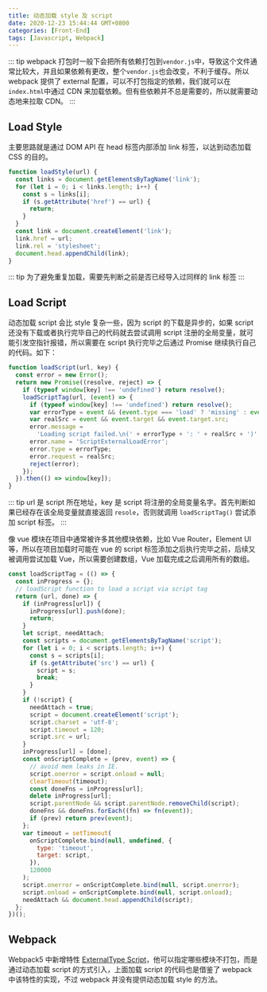 ```yaml
---
title: 动态加载 style 及 script
date: 2020-12-23 15:44:44 GMT+0800
categories: [Front-End]
tags: [Javascript, Webpack]
---
```


::: tip
webpack 打包时一般下会把所有依赖打包到`vendor.js`中，导致这个文件通常比较大，并且如果依赖有更改，整个`vendor.js`也会改变，不利于缓存。所以 webpack 提供了 external 配置，可以不打包指定的依赖，我们就可以在`index.html`中通过 CDN 来加载依赖。但有些依赖并不总是需要的，所以就需要动态地来拉取 CDN。
:::

<!-- more -->

## Load Style

主要思路就是通过 DOM API 在 head 标签内部添加 link 标签，以达到动态加载 CSS 的目的。

```js
function loadStyle(url) {
  const links = document.getElementsByTagName('link');
  for (let i = 0; i < links.length; i++) {
    const s = links[i];
    if (s.getAttribute('href') == url) {
      return;
    }
  }
  const link = document.createElement('link');
  link.href = url;
  link.rel = 'stylesheet';
  document.head.appendChild(link);
}
```

::: tip
为了避免重复加载，需要先判断之前是否已经导入过同样的 link 标签
:::

## Load Script

动态加载 script 会比 style 复杂一些，因为 script 的下载是异步的，如果 script 还没有下载或者执行完毕自己的代码就去尝试调用 script 注册的全局变量，就可能引发空指针报错，所以需要在 script 执行完毕之后通过 Promise 继续执行自己的代码。如下：

```js
function loadScript(url, key) {
  const error = new Error();
  return new Promise((resolve, reject) => {
    if (typeof window[key] !== 'undefined') return resolve();
    loadScriptTag(url, (event) => {
      if (typeof window[key] !== 'undefined') return resolve();
      var errorType = event && (event.type === 'load' ? 'missing' : event.type);
      var realSrc = event && event.target && event.target.src;
      error.message =
        'Loading script failed.\n(' + errorType + ': ' + realSrc + ')';
      error.name = 'ScriptExternalLoadError';
      error.type = errorType;
      error.request = realSrc;
      reject(error);
    });
  }).then(() => window[key]);
}
```

::: tip
url 是 script 所在地址，key 是 script 将注册的全局变量名字。首先判断如果已经存在该全局变量就直接返回 `resole`，否则就调用 `loadScriptTag()` 尝试添加 script 标签。
:::

像 vue 模块在项目中通常被许多其他模块依赖，比如 Vue Router，Element UI 等，所以在项目加载时可能在 vue 的 script 标签添加之后执行完毕之前，后续又被调用尝试加载 Vue，所以需要创建数组，Vue 加载完成之后调用所有的数组。

```js
const loadScriptTag = (() => {
  const inProgress = {};
  // loadScript function to load a script via script tag
  return (url, done) => {
    if (inProgress[url]) {
      inProgress[url].push(done);
      return;
    }
    let script, needAttach;
    const scripts = document.getElementsByTagName('script');
    for (let i = 0; i < scripts.length; i++) {
      const s = scripts[i];
      if (s.getAttribute('src') == url) {
        script = s;
        break;
      }
    }
    if (!script) {
      needAttach = true;
      script = document.createElement('script');
      script.charset = 'utf-8';
      script.timeout = 120;
      script.src = url;
    }
    inProgress[url] = [done];
    const onScriptComplete = (prev, event) => {
      // avoid mem leaks in IE.
      script.onerror = script.onload = null;
      clearTimeout(timeout);
      const doneFns = inProgress[url];
      delete inProgress[url];
      script.parentNode && script.parentNode.removeChild(script);
      doneFns && doneFns.forEach((fn) => fn(event));
      if (prev) return prev(event);
    };
    var timeout = setTimeout(
      onScriptComplete.bind(null, undefined, {
        type: 'timeout',
        target: script,
      }),
      120000
    );
    script.onerror = onScriptComplete.bind(null, script.onerror);
    script.onload = onScriptComplete.bind(null, script.onload);
    needAttach && document.head.appendChild(script);
  };
})();
```

## Webpack

Webpack5 中新增特性 [ExternalType Script](https://webpack.js.org/configuration/externals/#script)，他可以指定哪些模块不打包，而是通过动态加载 script 的方式引入，上面加载 script 的代码也是借鉴了 webpack 中该特性的实现，不过 webpack 并没有提供动态加载 style 的方法。
